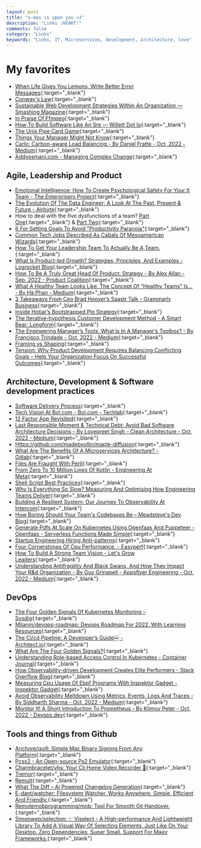 ```yaml
---
layout: post
title: "x-mas is upon you <3"
description: "Links :HEART:"
comments: false
category: "Links"
keywords: "Links, IT, Microservices, development, architecture, love"
---
```


<!-- markdownlint-disable MD033 MD020 MD025-->

# My favorites<a name="favorites"></a>

- [When Life Gives You Lemons, Write Better Error Messages](https://scribe.rip/when-life-gives-you-lemons-write-better-error-messages-46c5223e1a2f){:target="_blank"}
- [Conway's Law](https://martinfowler.com/bliki/ConwaysLaw.html){:target="_blank"}
- [Sustainable Web Development Strategies Within An Organization — Smashing Magazine](https://www.smashingmagazine.com/2022/10/sustainable-web-development-strategies-organization/){:target="_blank"}
- [In Praise Of Ffmpeg](https://drewdevault.com/2022/10/12/In-praise-of-ffmpeg.html){:target="_blank"}
- [How To Build Software Like An Sre — Willett Dot Io](https://www.willett.io/posts/precepts/){:target="_blank"}
- [The Unix Pipe Card Game](https://punkx.org/unix-pipe-game/){:target="_blank"}
- [Things Your Manager Might Not Know](https://jvns.ca/blog/things-your-manager-might-not-know/){:target="_blank"}
- [Carlo: Carbon-aware Load Balancing - By Daniel Fratte - Oct, 2022 - Medium](https://medium.com/@drfratte/carlo-carbon-aware-load-balancing-f02982999b75){:target="_blank"}
- [Addyosmani.com - Managing Complex Change](https://addyosmani.com/blog/managing-complex-change/){:target="_blank"}

## Agile, Leadership and Product<a name="agile"></a>

- [Emotional Intelligence: How To Create Psychological Safety For Your It Team - The Enterprisers Project](https://enterprisersproject.com/article/2022/10/emotional-intelligence-psychological-safety-it-team){:target="_blank"}
- [The Evolution Of The Data Engineer: A Look At The Past, Present & Future - Airbyte](https://airbyte.com/blog/data-engineering-past-present-and-future){:target="_blank"}
- How to deal with the five dysfunctions of a team? [Part One](https://www.thoughtworks.com/insights/blog/agile-project-management/five-dysfunctions-team-pt1){:target="_blank"} & [Part Two](https://www.thoughtworks.com/insights/blog/agile-project-management/five-dysfunctions-team-pt2){:target="_blank"}
- [6 For Setting Goals To Avoid "Productivity Paranoia"](https://www.radicalcandor.com/setting-goals-productivity-paranoia/){:target="_blank"}
- [Common Tech Jobs Described As Cabals Of Mesoamerican Wizards](https://etiennefd.substack.com/p/common-tech-jobs-described-as-cabals){:target="_blank"}
- [How To Get Your Leadership Team To Actually Be A Team.](https://www.mattmunson.me/leadership-teams/){:target="_blank"}
- [What Is Product-led Growth? Strategies, Principles, And Examples - Logrocket Blog](https://blog.logrocket.com/product-management/what-is-product-led-growth-strategies-principles-examples/){:target="_blank"}
- [How To Be A Truly Great Head Of Product: Strategy - By Alex Allan - Sep, 2022 - Product Coalition](https://productcoalition.com/how-to-be-a-truly-great-head-of-product-strategy-8f6caf8f8761){:target="_blank"}
- [What A Healthy Team Looks Like. The Concept Of “Healthy Teams” Is… - By Hà Phan - Medium](https://hpdailyrant.medium.com/what-a-healthy-team-looks-like-637e63e30edb){:target="_blank"}
- [3 Takeaways From Ceo Brad Hoover’s Saastr Talk - Grammarly Business](https://www.grammarly.com/business/learn/saastr-takeaways/){:target="_blank"}
- [Inside Hotjar’s Bootstrapped Plg Strategy](https://kylepoyar.substack.com/p/inside-hotjars-bootstrapped-plg-strategy?publication_id=311430&post_id=81251670&isFreemail=true){:target="_blank"}
- [The Iterative-hypothesis Customer Development Method - A Smart Bear: Longform](https://longform.asmartbear.com/docs/customer-development/){:target="_blank"}
- [The Engineering Manager’s Tools. What Is In A Manager’s Toolbox? - By Francisco Trindade - Oct, 2022 - Medium](https://franciscomt.medium.com/the-engineering-manager-tools-9bc0d738294d){:target="_blank"}
- [Framing vs Shaping](https://world.hey.com/rjs/20-framing-2f64ddca){:target="_blank"}
- [Tension: Why Product Development Requires Balancing Conflicting Goals – Help Your Organization Focus On Successful Outcomes](https://www.jpattonassociates.com/tension/){:target="_blank"}

## Architecture, Development & Software development practices <a name="development"></a>

- [Software Delivery Process](https://www.goeleven.com/guides/software-delivery-process/?utm_medium){:target="_blank"}
- [Tech Vision At Bol.com - Bol.com - Techlab](https://techlab.bol.com/en/blog/tech-vision-at-bol-com){:target="_blank"}
- [12 Factor App Revisited](https://architecturenotes.co/12-factor-app-revisited/){:target="_blank"}
- [Last Responsible Moment & Technical Debt: Avoid Bad Software Architecture Decisions - By Lovepreet Singh - Clean Architecture - Oct, 2022 - Medium](https://medium.com/clean-architecture/last-responsible-moment-technical-debt-avoid-bad-software-architecture-decisions-e63b3e4f7566){:target="_blank"} 
- [Https://github.com/madebyollin/maple-diffusion](https://lspace.swyx.io/p/open-source-ai){:target="_blank"}
- [What Are The Benefits Of A Microservices Architecture? - Gitlab](https://about.gitlab.com/blog/2022/09/29/what-are-the-benefits-of-a-microservices-architecture/){:target="_blank"}
- [Files Are Fraught With Peril](https://danluu.com/deconstruct-files/){:target="_blank"}
- [From Zero To 10 Million Lines Of Kotlin - Engineering At Meta](https://engineering.fb.com/2022/10/24/android/android-java-kotlin-migration/?utm_medium){:target="_blank"}
- [Shell Script Best Practices](https://sharats.me/posts/shell-script-best-practices/){:target="_blank"}
- [Why Is Everything So Slow? Measuring And Optimising How Engineering Teams Deliver](https://www.infoq.com/articles/measure-optimise-delivery/){:target="_blank"}
- [Building A Resilient System: Our Journey To Observability At Intercom](https://www.intercom.com/blog/engineering-observability/){:target="_blank"}
- [How Boring Should Your Team's Codebases Be – Meadsteve's Dev Blog](https://blog.meadsteve.dev/team-work/2022/10/13/how-boring-should-your-teams-codebases-be/){:target="_blank"}
- [Generate Pdfs At Scale On Kubernetes Using Openfaas And Puppeteer - Openfaas - Serverless Functions Made Simple](https://www.openfaas.com/blog/pdf-generation-at-scale-on-kubernetes/?_hsmi=229732841&_hsenc=p2ANqtz-_9m8K7xTAX6-_b4lup46TOWoswaPF9KhgmhJRAfV7LSKz6ZDCtPyxgNOS7T6NSwlNcJNxdME8oxlxdspyVRzTC5OcObpG-AKu88c2iaNW02ouYiVk){:target="_blank"}
- [Startup Engineering Hiring Anti-patterns](https://blog.southparkcommons.com/startup-engineering-hiring-anti-patterns/){:target="_blank"}
- [Four Cornerstones Of Cpu Performance. - Easyperf](https://easyperf.net/blog/2022/10/17/Four-Cornerstones-of-CPU-Performance?utm_medium){:target="_blank"}
- [How To Build A Strong Team Vision - Let's Grow Leaders](https://letsgrowleaders.com/2012/12/11/how-to-build-a-strong-team-vision/){:target="_blank"}
- [Understanding Antifragility And Black Swans, And How They Impact Your R&d Organization - By Guy Grinapell - Appsflyer Engineering - Oct, 2022 - Medium](https://medium.com/appsflyerengineering/understanding-antifragility-and-black-swans-and-how-they-relate-to-your-r-d-organization-f5ac4c2c6c27){:target="_blank"}

## DevOps<a name="devops"></a>

- [The Four Golden Signals Of Kubernetes Monitoring – Sysdig](https://sysdig.com/blog/golden-signals-kubernetes/?ck_subscriber_id=1825709061){:target="_blank"}
- [Milanm/devops-roadmap: Devops Roadmap For 2022. With Learning Resources](https://github.com/milanm/DevOps-Roadmap){:target="_blank"}
- [The Ci/cd Pipeline: A Developer’s Guide￼ - Architect.io](https://www.architect.io/blog/2022-10-24/cicd-pipeline-guide/){:target="_blank"}
- [What Are The Four Golden Signals?](https://www.gremlin.com/blog/four-golden-signals/){:target="_blank"}
- [Understanding Role-based Access Control In Kubernetes - Container Journal](https://containerjournal.com/features/understanding-role-based-access-control-in-kubernetes/?_hsmi=229732841&_hsenc=p2ANqtz--W_0WSUb616X8tarBHFyMDcoWmXOpLW2UNrMTlQr7CZfCqhWG2YWWqhVBYKjjTgMVkWx-c2fImr1nnKbs8MFNBdJdz74MoeEYzb6TmUShSmD6cROQ){:target="_blank"}
- [How Observability-driven Development Creates Elite Performers - Stack Overflow Blog](https://stackoverflow.blog/2022/10/12/how-observability-driven-development-creates-elite-performers/){:target="_blank"}
- [Measuring Cpu Usage Of Ebpf Programs With Inspektor Gadget - Inspektor Gadget](https://www.inspektor-gadget.io//blog/2022/10/measuring-cpu-usage-of-ebpf-programs-with-inspektor-gadget/){:target="_blank"}
- [Avoid Observability Meltdown Using Metrics, Events, Logs And Traces - By Siddharth Sharma - Oct, 2022 - Medium](https://medium.com/@sid_sharma/avoid-observability-meltdown-using-metrics-events-logs-and-traces-d4d5209a2479){:target="_blank"}
- [Monitor It! A Short Introduction To Prometheus - By Klimov Peter - Oct, 2022 - Devops.dev](https://blog.devops.dev/monitor-it-a-short-introduction-to-prometheus-3f24e54fbfc7){:target="_blank"}

## Tools and things from Github <a name="tools"></a>

- [Anchore/quill: Simple Mac Binary Signing From Any Platform](https://github.com/anchore/quill){:target="_blank"}
- [Pcsx2 - An Open-source Ps2 Emulator](https://pcsx2.net/){:target="_blank"}
- [Charmbracelet/vhs: Your Cli Home Video Recorder 📼](https://github.com/charmbracelet/vhs){:target="_blank"}
- [Tremor](https://www.tremor.so/){:target="_blank"}
- [Remult](https://remult.dev/){:target="_blank"}
- [What The Diff – Ai Powered Changelog Generation](https://whatthediff.ai/){:target="_blank"}
- [E-dant/watcher: Filesystem Watcher. Works Anywhere. Simple, Efficient And Friendly.](https://github.com/e-dant/watcher){:target="_blank"}
- [Remotemobprogramming/mob: Tool For Smooth Git Handover.](https://github.com/remotemobprogramming/mob){:target="_blank"}
- [Simonwep/selection: ✨ Viselect - A High-performance And Lightweight Library To Add A Visual Way Of Selecting Elements, Just Like On Your Desktop. Zero Dependencies, Super Small. Support For Major Frameworks.](https://github.com/Simonwep/selection){:target="_blank"}
